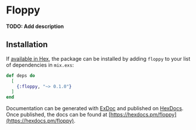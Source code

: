 # Floppy

**TODO: Add description**

## Installation

If [available in Hex](https://hex.pm/docs/publish), the package can be installed
by adding `floppy` to your list of dependencies in `mix.exs`:

```elixir
def deps do
  [
    {:floppy, "~> 0.1.0"}
  ]
end
```

Documentation can be generated with [ExDoc](https://github.com/elixir-lang/ex_doc)
and published on [HexDocs](https://hexdocs.pm). Once published, the docs can
be found at [https://hexdocs.pm/floppy](https://hexdocs.pm/floppy).

